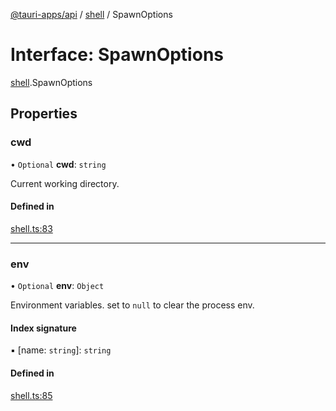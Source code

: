[@tauri-apps/api](../README.md) / [shell](../modules/shell.md) / SpawnOptions

# Interface: SpawnOptions

[shell](../modules/shell.md).SpawnOptions

## Properties

### cwd

• `Optional` **cwd**: `string`

Current working directory.

#### Defined in

[shell.ts:83](https://github.com/tauri-apps/tauri/blob/13c2fc1/tooling/api/src/shell.ts#L83)

___

### env

• `Optional` **env**: `Object`

Environment variables. set to `null` to clear the process env.

#### Index signature

▪ [name: `string`]: `string`

#### Defined in

[shell.ts:85](https://github.com/tauri-apps/tauri/blob/13c2fc1/tooling/api/src/shell.ts#L85)
